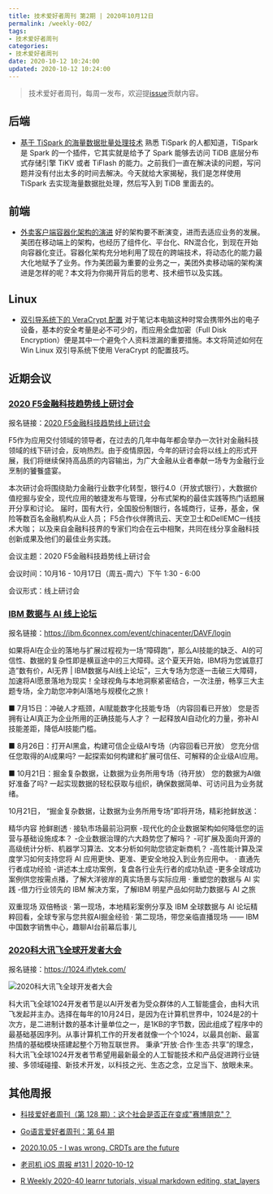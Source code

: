 ```yaml
---
title: 技术爱好者周刊 第2期 | 2020年10月12日
permalink: /weekly-002/
tags:
- 技术爱好者周刊
categories:
- 技术爱好者周刊
date: 2020-10-12 10:24:00
updated: 2020-10-12 10:24:00
---
```


> 技术爱好者周刊，每周一发布，欢迎提[issue](https://github.com/wangyonghong/yonghong-me/issues)贡献内容。

## 后端
- [基于 TiSpark 的海量数据批量处理技术](https://pingcap.com/blog-cn/mass-data-batch-processing-technology-based-on-tispark/)
熟悉 TiSpark 的人都知道，TiSpark 是 Spark 的一个插件，它其实就是给予了 Spark 能够去访问 TiDB 底层分布式存储引擎 TiKV 或者 TiFlash 的能力。之前我们一直在解决读的问题，写问题并没有付出太多的时间去解决。今天就给大家揭秘，我们是怎样使用 TiSpark 去实现海量数据批处理，然后写入到 TiDB 里面去的。

## 前端
- [外卖客户端容器化架构的演进](https://tech.meituan.com/2020/09/30/waimai-mobile-architecture-evolution.html)
好的架构要不断演变，进而去适应业务的发展。美团在移动端上的架构，也经历了组件化、平台化、RN混合化，到现在开始向容器化变迁。容器化架构充分地利用了现在的跨端技术，将动态化的能力最大化地赋予了业务。作为美团最为重要的业务之一，美团外卖移动端的架构演进是怎样的呢？本文将为你揭开背后的思考、技术细节以及实践。

## Linux
- [双引导系统下的 VeraCrypt 配置](https://linuxtoy.org/archives/veracrypt-configuration-tips-for-dualboot-system.html)
对于笔记本电脑这种时常会携带外出的电子设备，基本的安全考量是必不可少的，而应用全盘加密（Full Disk Encryption）便是其中一个避免个人资料泄漏的重要措施。本文将简述如何在 Win Linux 双引导系统下使用 VeraCrypt 的配置技巧。

<!-- more -->

## 近期会议

### [2020 F5金融科技趋势线上研讨会](http://www.f5chinanetworks.com/partner/wechat/datacenter/invite/activityDetails.asp?meetingid=76&trackingcode=f5community)

报名链接：[2020 F5金融科技趋势线上研讨会](http://www.f5chinanetworks.com/partner/wechat/datacenter/invite/activityDetails.asp?meetingid=76&trackingcode=f5community)

F5作为应用交付领域的领导者，在过去的几年中每年都会举办一次针对金融科技领域的线下研讨会，反响热烈。由于疫情原因，今年的研讨会将以线上的形式开展，我们将继续保持高品质的内容输出，为广大金融从业者奉献一场专为金融行业烹制的饕餮盛宴。

本次研讨会将围绕助力金融行业数字化转型，银行4.0（开放式银行），大数据价值挖掘与安全，现代应用的敏捷发布与管理，分布式架构的最佳实践等热门话题展开分享和讨论。 届时，国有大行，全国股份制银行，各城商行，证券，基金，保险等数百名金融机构从业人员； F5合作伙伴腾讯云、天空卫士和DellEMC一线技术大咖； 以及来自金融科技界的专家们均会在云中相聚，共同在线分享金融科技创新成果及他们的最佳业务实践。


  会议主题：2020 F5金融科技趋势线上研讨会

  会议时间：10月16 - 10月17日（周五-周六）下午 1:30 - 6:00

  会议形式：线上研讨会


### [IBM 数据与 AI 线上论坛](https://ibm.6connex.com/event/chinacenter/DAVF/login)

报名链接：https://ibm.6connex.com/event/chinacenter/DAVF/login

如果将AI在企业的落地与扩展过程视为一场“障碍跑”，那么AI技能的缺乏、AI的可信性、数据的复杂性即是横亘途中的三大障碍。这个夏天开始，IBM将为您诚意打造”数有价，AI无界 | IBM数据与AI线上论坛”，三大专场为您逐一击破三大障碍，加速将AI愿景落地为现实！全球视角与本地洞察紧密结合，一次注册，畅享三大主题专场，全力助您冲刺AI落地与规模化之旅！
 
■ 7月15日：冲破人才瓶颈，AI赋能数字化技能专场 （内容回看已开放）
   您是否拥有让AI真正为企业所用的正确技能与人才？
   一起释放AI自动化的力量，弥补AI技能差距，降低AI技能门槛。
 
■ 8月26日：打开AI黑盒，构建可信企业级AI专场（内容回看已开放）
   您充分信任您取得的AI成果吗? 
   一起探索如何构建和扩展可信任、可解释的企业级AI应用。
 
■ 10月21日：掘金复杂数据，让数据为业务所用专场（待开放）
   您的数据为AI做好准备了吗?
   一起实现数据的轻松获取与组织，确保数据简单、可访问且为业务就绪。
 
10月21日， “掘金复杂数据，让数据为业务所用专场”即将开场，精彩抢鲜放送：
 
精华内容 抢鲜剧透
· 接轨市场最前沿洞察
-现代化的企业数据架构如何降低您的运营与基础设施成本？
-企业数据治理的六大趋势您了解吗？ 
-可扩展及面向开源的高级统计分析、机器学习算法、文本分析如何助您锁定新商机？
-高性能计算及深度学习如何支持您将 AI 应用更快、更准、更安全地投入到业务应用中。
· 直通先行者成功经验
-讲述本土成功案例，复盘各行业先行者的成功轨迹
-更多全球成功案例供您按需点播，了解大洋彼岸的真实场景与实际应用
· 重塑您的数据与 AI 实践
-借力行业领先的 IBM 解决方案，了解IBM 明星产品如何助力数据与 AI 之旅
 
双重现场 双倍畅谈
· 第一现场，本地精彩案例分享及 IBM 全球数据与 AI 论坛精粹回看，全球专家与您共叙AI掘金经验
· 第二现场，带您亲临直播现场 —— IBM 中国数字销售中心，趣聊AI台前幕后事儿

### [2020科大讯飞全球开发者大会](https://1024.iflytek.com/)

报名链接：https://1024.iflytek.com/

![2020科大讯飞全球开发者大会](https://up-img.yonghong.tech/pic/2020/10/13-17-46-%E6%88%AA%E5%B1%8F2020-10-13%20%E4%B8%8B%E5%8D%885.46.37-XtozZN.png)

科大讯飞全球1024开发者节是以AI开发者为受众群体的人工智能盛会，由科大讯飞发起并主办。选择在每年的10月24日，是因为在计算机世界中，1024是2的十次方，是二进制计数的基本计量单位之一，是1KB的字节数，因此组成了程序中的最基础基因序列。从事计算机工作的开发者就像一个个1024，以最具创新、最富热情的基础模块搭建起整个万物互联世界。 秉承“开放·合作·生态·共享”的理念，科大讯飞全球1024开发者节希望用最新最全的人工智能技术和产品促进跨行业链接、多领域碰撞、新技术开发，以科技之光、生态之念，立足当下、放眼未来。


## 其他周报

- [科技爱好者周刊（第 128 期）：这个社会是否正在变成"赛博朋克"？](https://github.com/ruanyf/weekly/blob/master/docs/issue-128.md)

- [Go语言爱好者周刊：第 64 期](https://github.com/polaris1119/golangweekly/blob/master/docs/issue-064.md)

- [2020.10.05 - I was wrong. CRDTs are the future](https://github.com/zenany/weekly/blob/master/software/2020/1005.md)

- [老司机 iOS 周报 #131 | 2020-10-12](https://github.com/SwiftOldDriver/iOS-Weekly/blob/master/Reports/2020/%23131-2020.10.12.md)

- [R Weekly 2020-40 learnr tutorials, visual markdown editing, stat_layers](https://rweekly.org/2020-40.html)

